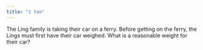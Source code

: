 ```yaml
---
title: "1 ton"
---
```

The Ling family is taking their car on a ferry. Before getting on the ferry, the Lings must first have their car weighed. What is a reasonable weight for their car?

